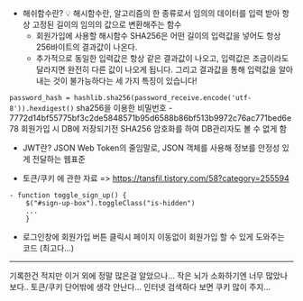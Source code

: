 - 해쉬함수란?
    💡 해시함수란, 알고리즘의 한 종류로서 임의의 데이터를 입력 받아 항상 고정된 길이의 임의의 값으로 변환해주는 함수
    - 회원가입에 사용할 해시함수 SHA256은 어떤 길이의 입력값을 넣어도 항상 256바이트의 결과값이 나온다.
    - 추가적으로 동일한 입력값은 항상 같은 결과값이 나오고, 입력값은 조금이라도 달라지면 완전히 다른 값이 나오게 됩니다. 
      그리고 결과값을 통해 입력값을 알아내는 것이 불가능하다는 세 가지 특징이 있습니다!

``` password_hash = hashlib.sha256(password_receive.encode('utf-8')).hexdigest() ```
  sha256을 이용한 비밀번호 - 7772d14bf55775bf3c2de5848571b95d6588b86bf513b9972c76ac771bed6e78
  회원가입 시 DB에 저장되기전 SHA256 암호화를 하여 DB관리자도 볼 수 없게 함
  
- JWT란?
    JSON Web Token의 줄임말로, JSON 객체를 사용해 정보를 안정성 있게 전달하는 웹표준

- 토큰/쿠키 에 관한 자료 => https://tansfil.tistory.com/58?category=255594
```     
- function toggle_sign_up() {
	$("#sign-up-box").toggleClass("is-hidden")            
	...
	}
```
- 로그인창에 회원가입 버튼 클릭시 페이지 이동없이 회원가입 할 수 있게 도와주는 코드 (최고다...) 
--------------

기록한건 적지만 이거 외에 정말 많은걸 알았으나... 작은 뇌가 소화하기엔 너무 많았나 보다.. 토큰/쿠키 단어밖에 생각 안난다...
   인터넷 검색하다 보면 쿠키 많이 주지...


